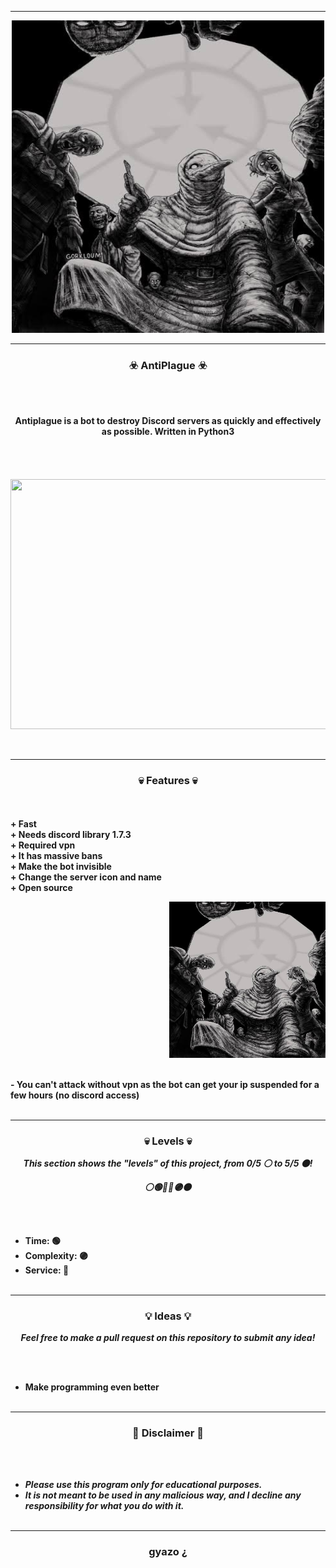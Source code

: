 -----

<p align="center">
<img src="https://raw.githubusercontent.com/gyaz0/gyaz0/main/src/chapter.jpg", width="500", height="500">
</p>

-----

### <p align="center">☣️ AntiPlague ☣️</p>

<br><br>
<p align="center">
<strong>
Antiplague is a bot to destroy Discord servers as quickly and effectively as possible. Written in Python3 
<br>
<br>
<br><br><br>
</strong>
<img src="https://cdn.discordapp.com/attachments/1076768243726962779/1116621994755096586/image.png" width="800", height="400">
</p>
<br>

-----

### <p align="center">💀 Features 💀</p>

<br><br>
<strong>+ Fast</strong>
<br>
<strong>+ Needs discord library 1.7.3</strong>
<br>
<strong>+ Required vpn</strong>
<br>
<strong>+ It has massive bans</strong>
<br>
<strong>+ Make the bot invisible</strong>
<br>
<strong>+ Change the server icon and name</strong>
<br>
<strong>+ Open source</strong>
<br>

<p align="right">
<img src="https://raw.githubusercontent.com/gyaz0/gyaz0/main/src/chapter.jpg" width="250", height="250">
</p>

<br>
<strong>- You can't attack without vpn as the bot can get your ip suspended for a few hours (no discord access)</strong>
<br><br>

-----

### <p align="center">💀 Levels 💀</p>

<p align="center"><strong><i>This section shows the "levels" of this project, from 0/5 ⚪ to 5/5 ⚫!</i></strong</p>
<p align="center"><strong><i>⚪🟢🔵🔴🟣⚫</i></strong</p>

<br><br>
* Time: 🟢
* Complexity: 🟣
* Service: 🔴
<br><br>

-----

### <p align="center">💡 Ideas 💡</p>

<p align="center"><strong><i>Feel free to make a pull request on this repository to submit any idea!</i></strong</p>

<br><br>
* Make programming even better
<br><br>

-----

### <p align="center">📌 Disclaimer 📌</p>

<br><br>
* ***Please use this program only for educational purposes.***
* ***It is not meant to be used in any malicious way, and I decline any responsibility for what you do with it.***
<br><br>

-----

### <p align="center"> gyazo ¿</p>

